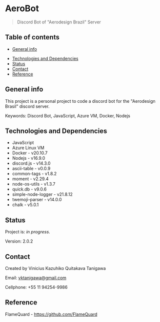 # AeroBot
> Discord Bot of "Aerodesign Brazil" Server
## Table of contents
* [General info](#general-info)
<!---
* [Screenshots](#screenshots)
--->
* [Technologies and Dependencies](#technologies-and-dependencies)
* [Status](#status)
* [Contact](#contact)
* [Reference](#Reference)

## General info
This project is a personal project to code a discord bot for the "Aerodesign Brasil" discord server.

Keywords: Discord Bot, JavaScript, Azure VM, Docker, Nodejs

<!---
## Screenshots
![Example screenshot](./img/screenshot.png)
--->

## Technologies and Dependencies
* JavaScript
* Azure Linux VM
* Docker - v20.10.7
* Nodejs - v16.9.0
* discord.js - v14.3.0
* ascii-table - v0.0.9
* common-tags - v1.8.2
* moment - v2.29.4
* node-os-utils - v1.3.7
* quick.db - v9.0.6
* simple-node-logger - v21.8.12
* twemoji-parser - v14.0.0
* chalk - v5.0.1

## Status
Project is: _in progress_.

Version: 2.0.2

## Contact
Created by Vinicius Kazuhiko Quitakava Tanigawa

Email: vktanigawa@gmail.com

Cellphone: +55 11 94254-9986

## Reference
FlameQuard - https://github.com/FlameQuard
